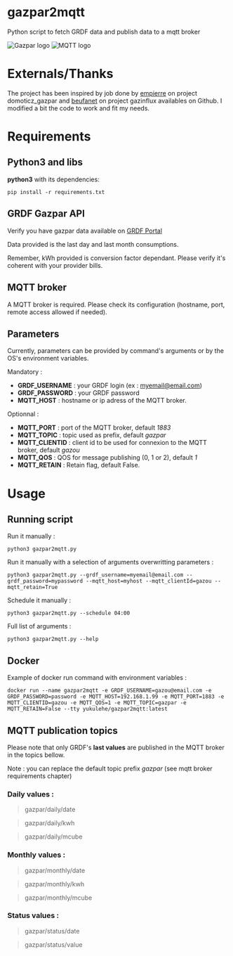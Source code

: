 # gazpar2mqtt
Python script to fetch GRDF data and publish data to a mqtt broker

![Gazpar logo](https://s2.qwant.com/thumbr/474x266/d/6/5f73ca2a6a6ad456cee493bb73bc9bf24662ded76a98c4eb0a117e16d666d2/th.jpg?u=https%3A%2F%2Ftse2.explicit.bing.net%2Fth%3Fid%3DOIP.Y_lVygaMR2JQYgTvLVvc5wHaEK%26pid%3DApi&q=0&b=1&p=0&a=0)
![MQTT logo](https://s2.qwant.com/thumbr/474x266/e/b/0bb1caaf35b0ed78b567ce4ba21cffd3d22f8bc4a7c82a3ba331cc0dd88a23/th.jpg?u=https%3A%2F%2Ftse3.mm.bing.net%2Fth%3Fid%3DOIP.eK8FAO1DnuuVt6wYA1WOmAHaEK%26pid%3DApi&q=0&b=1&p=0&a=0)

# Externals/Thanks
The project has been inspired by job done by [empierre](https://github.com/empierre/domoticz_gaspar) on project domoticz_gazpar and [beufanet](https://github.com/beufanet/gazpar) on project gazinflux availables on Github. I modified a bit the code to work and fit my needs.

# Requirements

## Python3 and libs

**python3** with its dependencies:

``` 
pip install -r requirements.txt
``` 

## GRDF Gazpar API

Verify you have gazpar data available on [GRDF Portal](https://monespace.grdf.fr/monespace/connexion)

Data provided is the last day and last month consumptions.

Remember, kWh provided is conversion factor dependant. Please verify it's coherent with your provider bills.

## MQTT broker

A MQTT broker is required. Please check its configuration (hostname, port, remote access allowed if needed).

## Parameters

Currently, parameters can be provided by command's arguments or by the OS's environment variables.

Mandatory :

* **GRDF_USERNAME** : your GRDF login (ex : myemail@email.com)
* **GRDF_PASSWORD** : your GRDF password
* **MQTT_HOST** : hostname or ip adress of the MQTT broker.

Optionnal :

* **MQTT_PORT** : port of the MQTT broker, default *1883*
* **MQTT_TOPIC** : topic used as prefix, default *gazpar*
* **MQTT_CLIENTID** : client id to be used for connexion to the MQTT broker, default *gazou*
* **MQTT_QOS** : QOS for message publishing (0, 1 or 2), default *1*
* **MQTT_RETAIN** : Retain flag, default False.

# Usage

## Running script

Run it manually :

``` 
python3 gazpar2mqtt.py
``` 

Run it manually with a selection of arguments overwritting parameters :

``` 
python3 gazpar2mqtt.py --grdf_username=myemail@email.com --grdf_password=mypassword --mqtt_host=myhost --mqtt_clientId=gazou --mqtt_retain=True
``` 

Schedule it manually :

``` 
python3 gazpar2mqtt.py --schedule 04:00
``` 

Full list of arguments  :

``` 
python3 gazpar2mqtt.py --help
``` 



## Docker

Example of docker run command with environment variables :

``` 
docker run --name gazpar2mqtt -e GRDF_USERNAME=gazou@email.com -e GRDF_PASSWORD=password -e MQTT_HOST=192.168.1.99 -e MQTT_PORT=1883 -e MQTT_CLIENTID=gazou -e MQTT_QOS=1 -e MQTT_TOPIC=gazpar -e MQTT_RETAIN=False --tty yukulehe/gazpar2mqtt:latest
```


## MQTT publication topics

Please note that only GRDF's **last values** are published in the MQTT broker in the topics bellow.

Note : you can replace the default topic prefix *gazpar* (see mqtt broker requirements chapter)

### Daily values :
> gazpar/daily/date

> gazpar/daily/kwh

> gazpar/daily/mcube

### Monthly values :
> gazpar/monthly/date

> gazpar/monthly/kwh

> gazpar/monthly/mcube

### Status values :
> gazpar/status/date

> gazpar/status/value


